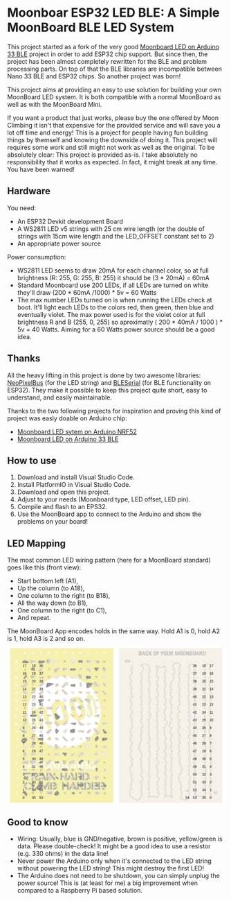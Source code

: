 # Moonboar ESP32 LED BLE: A Simple MoonBoard BLE LED System

This project started as a fork of the very good [Moonboard LED on Arduino 33 BLE](https://github.com/FabianRig/ArduinoMoonBoardLED) project in order to add ESP32 chip support. But since then, the project has been almost completely rewritten for the BLE and problem processing parts. On top of that the BLE libraries are incompatible between Nano 33 BLE and ESP32 chips. So another project was born!

This project aims at providing an easy to use solution for building your own MoonBoard LED system. It is both compatible with a normal MoonBoard as well as with the MoonBoard Mini. 

If you want a product that just works, please buy the one offered by Moon Climbing it isn't that expensive for the provided service and will save you a lot off time and energy! This is a project for people having fun building things by themself and knowing the downside of doing it. This project will requires some work and still might not work as well as the original. To be absolutely clear: This project is provided as-is. I take absolutely no responsibility that it works as expected. In fact, it might break at any time. You have been warned!

## Hardware

You need:
- An ESP32 Devkit development Board
- A WS2811 LED v5 strings with 25 cm wire length (or the double of strings with 15cm wire length and the LED_OFFSET constant set to 2)
- An appropriate power source

Power consumption: 
- WS2811 LED seems to draw 20mA for each channel color, so at full brightness (R: 255, G: 255, B: 255) it should be (3 * 20mA) = 60mA
- Standard Moonboard use 200 LEDs, if all LEDs are turned on white they'll draw (200 * 60mA /1000) * 5v = 60 Watts
- The max number LEDs turned on is when running the LEDs check at boot. It'll light each LEDs to the colors red, then green, then blue and eventually violet. The max power used is for the violet color at full brightness R and B (255, 0, 255) so aproximatly ( 200 * 40mA / 1000 ) * 5v = 40 Watts. Aiming for a 60 Watts power source should be a good idea. 

## Thanks
All the heavy lifting in this project is done by two awesome libraries: [NeoPixelBus](https://github.com/Makuna/NeoPixelBus) (for the LED string) and [BLESerial](https://github.com/iot-bus/BLESerial) (for BLE functionality on ESP32). They make it possible to keep this project quite short, easy to understand, and easily maintainable.

Thanks to the two following projects for inspiration and proving this kind of project was easly doable on Arduino chip:
- [Moonboard LED sytem on Arduino NRF52](https://github.com/e-sr/moonboard_nrf52)
- [Moonboard LED on Arduino 33 BLE](https://github.com/FabianRig/ArduinoMoonBoardLED)

## How to use
1. Download and install Visual Studio Code.
2. Install PlatformIO in Visual Studio Code.
3. Download and open this project.
4. Adjust to your needs (Moonboard type, LED offset, LED pin).
5. Compile and flash to an EPS32.
6. Use the MoonBoard app to connect to the Arduino and show the problems on your board!

## LED Mapping
The most common LED wiring pattern (here for a MoonBoard standard) goes like this (front view):
- Start bottom left (A1),
- Up the column (to A18),
- One column to the right (to B18),
- All the way down (to B1),
- One column to the right (to C1),
- And repeat.

The MoonBoard App encodes holds in the same way. Hold A1 is 0, hold A2 is 1, hold A3 is 2 and so on.

![LEDs](doc/leds_front_back.jpg)

## Good to know
- Wiring: Usually, blue is GND/negative, brown is positive, yellow/green is data. Please double-check! It might be a good idea to use a resistor (e.g. 330 ohms) in the data line!
- Never power the Arduino only when it's connected to the LED string without powering the LED string! This might destroy the first LED!
- The Arduino does not need to be shutdown, you can simply unplug the power source! This is (at least for me) a big improvement when compared to a Raspberry Pi based solution.
